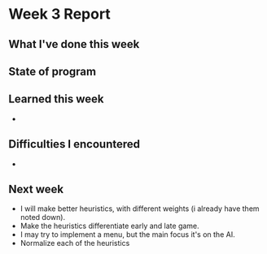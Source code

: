 # Week 3 Report

## What I've done this week



## State of program



## Learned this week

- 

## Difficulties I encountered

- 

## Next week

- I will make better heuristics, with different weights (i already have them noted down).
- Make the heuristics differentiate early and late game.
- I may try to implement a menu, but the main focus it's on the AI.
- Normalize each of the heuristics
